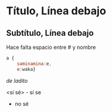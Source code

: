 # Título, Línea debajo
## Subtítulo, Línea debajo
Hace falta espacio entre # y nombre

```js
a {
    saminamina:e,
    e:waka}
```
*de ladito*

\<sí sé\>
\- sí se
- no sé